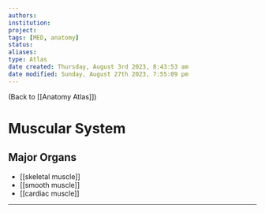 ```yaml
---
authors: 
institution: 
project: 
tags: [MED, anatomy]
status: 
aliases: 
type: Atlas
date created: Thursday, August 3rd 2023, 8:43:53 am
date modified: Sunday, August 27th 2023, 7:55:09 pm
---
```


(Back to [[Anatomy Atlas]])

# Muscular System

## Major Organs
- [[skeletal muscle]]
- [[smooth muscle]]
- [[cardiac muscle]]

---
